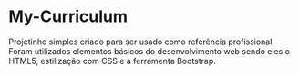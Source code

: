 # My-Curriculum

Projetinho simples criado para ser usado como referência profissional.
Foram utilizados elementos básicos do desenvolvimento web sendo eles o HTML5, estilização com CSS e a ferramenta Bootstrap. 
